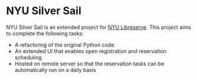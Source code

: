# NYU Silver Sail
NYU Silver Sail is an extended project for [NYU Libreserve](https://github.com/Charlespartina/NYU-Libreserve-Update).
This project aims to complete the following tasks: 
* A refactoring of the original Python code. 
* An extended UI that enables open registration and reservation scheduling.
* Hosted on remote server so that the reservation tasks can be automatically run on a daily basis
